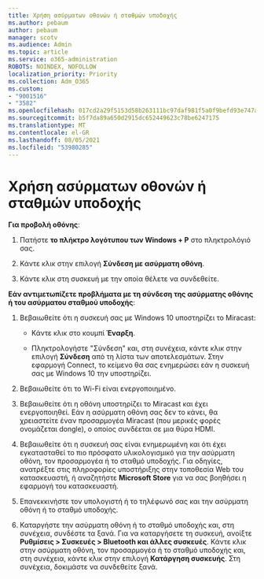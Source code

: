 ```yaml
---
title: Χρήση ασύρματων οθονών ή σταθμών υποδοχής
ms.author: pebaum
author: pebaum
manager: scotv
ms.audience: Admin
ms.topic: article
ms.service: o365-administration
ROBOTS: NOINDEX, NOFOLLOW
localization_priority: Priority
ms.collection: Adm_O365
ms.custom:
- "9001516"
- "3582"
ms.openlocfilehash: 017cd2a29f5153d58b263111bc97daf981f5a0f9befd93e747a06c7e22f01cd7
ms.sourcegitcommit: b5f7da89a650d2915dc652449623c78be6247175
ms.translationtype: MT
ms.contentlocale: el-GR
ms.lasthandoff: 08/05/2021
ms.locfileid: "53980285"
---
```

# <a name="use-wireless-displays-or-docks"></a>Χρήση ασύρματων οθονών ή σταθμών υποδοχής

**Για προβολή οθόνης**:

1. Πατήστε **το πλήκτρο λογότυπου των Windows + P** στο πληκτρολόγιό σας.

2. Κάντε κλικ στην επιλογή **Σύνδεση με ασύρματη οθόνη**.

3. Κάντε κλικ στη συσκευή με την οποία θέλετε να συνδεθείτε.

**Εάν αντιμετωπίζετε προβλήματα με τη σύνδεση της ασύρματης οθόνης ή του ασύρματου σταθμού υποδοχής**:

1. Βεβαιωθείτε ότι η συσκευή σας με Windows 10 υποστηρίζει το Miracast: 

    - Κάντε κλικ στο κουμπί **Έναρξη**.
    
    - Πληκτρολογήστε "Σύνδεση" και, στη συνέχεια, κάντε κλικ στην επιλογή **Σύνδεση** από τη λίστα των αποτελεσμάτων. Στην εφαρμογή Connect, το κείμενο θα σας ενημερώσει εάν η συσκευή σας με Windows 10 την υποστηρίζει. 

2. Βεβαιωθείτε ότι το Wi-Fi είναι ενεργοποιημένο. 

3. Βεβαιωθείτε ότι η οθόνη υποστηρίζει το Miracast και έχει ενεργοποιηθεί. Εάν η ασύρματη οθόνη σας δεν το κάνει, θα χρειαστείτε έναν προσαρμογέα Miracast (που μερικές φορές ονομάζεται dongle), ο οποίος συνδέεται σε μια θύρα HDMI.

4. Βεβαιωθείτε ότι η συσκευή σας είναι ενημερωμένη και ότι έχει εγκατασταθεί το πιο πρόσφατο υλικολογισμικό για την ασύρματη οθόνη, τον προσαρμογέα ή το σταθμό υποδοχής. Για οδηγίες, ανατρέξτε στις πληροφορίες υποστήριξης στην τοποθεσία Web του κατασκευαστή, ή αναζητήστε **Microsoft Store** για να σας βοηθήσει η εφαρμογή του κατασκευαστή.

5. Επανεκκινήστε τον υπολογιστή ή το τηλέφωνό σας και την ασύρματη οθόνη ή το σταθμό υποδοχής.

6. Καταργήστε την ασύρματη οθόνη ή το σταθμό υποδοχής και, στη συνέχεια, συνδέστε τα ξανά. Για να καταργήσετε τη συσκευή, ανοίξτε **Ρυθμίσεις > Συσκευές > Bluetooth και άλλες συσκευές**. Κάντε κλικ στην ασύρματη οθόνη, τον προσαρμογέα ή το σταθμό υποδοχής και, στη συνέχεια, κάντε κλικ στην επιλογή **Κατάργηση συσκευής**. Στη συνέχεια, δοκιμάστε να συνδεθείτε ξανά.

